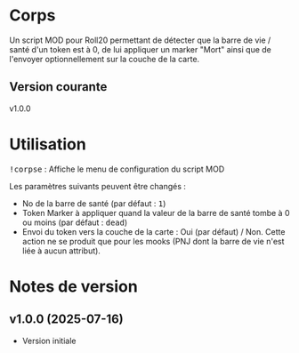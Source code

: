 # Corps

Un script MOD pour Roll20 permettant de détecter que la barre de vie / santé d'un token est à 0, de lui appliquer un marker "Mort" ainsi que de l'envoyer optionnellement sur la couche de la carte.

## Version courante

v1.0.0

# Utilisation

<kbd>!corpse</kbd> : Affiche le menu de configuration du script MOD

Les paramètres suivants peuvent être changés :
- No de la barre de santé (par défaut : <kbd>1</kbd>)
- Token Marker à appliquer quand la valeur de la barre de santé tombe à 0 ou moins (par défaut : <kbd>dead</kbd>)
- Envoi du token vers la couche de la carte : Oui (par défaut) / Non. Cette action ne se produit que pour les mooks (PNJ dont la barre de vie n'est liée à aucun attribut).

# Notes de version

## v1.0.0 (2025-07-16)

- Version initiale


